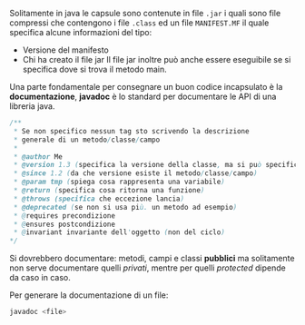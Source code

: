 Solitamente in java le capsule sono contenute in file `.jar` i quali sono file compressi che contengono i file `.class` ed un file `MANIFEST.MF` il quale specifica alcune informazioni del tipo:
- Versione del manifesto
- Chi ha creato il file jar
Il file jar inoltre può anche essere eseguibile se si specifica dove si trova il metodo main.

Una parte fondamentale per consegnare un buon codice incapsulato è la **documentazione**, **javadoc** è lo standard per documentare le API di una libreria java.
```java
/**
 * Se non specifico nessun tag sto scrivendo la descrizione
 * generale di un metodo/classe/campo
 *
 * @author Me
 * @version 1.3 (specifica la versione della classe, ma si può specificare anche nel manifesto)
 * @since 1.2 (da che versione esiste il metodo/classe/campo)
 * @param tmp (spiega cosa rappresenta una variabile)
 * @return (specifica cosa ritorna una funzione)
 * @throws (specifica che eccezione lancia)
 * @deprecated (se non si usa più. un metodo ad esempio)
 * @requires precondizione
 * @ensures postcondizione
 * @invariant invariante dell'oggetto (non del ciclo)
*/
```

Si dovrebbero documentare: metodi, campi e classi **pubblici** ma solitamente non serve documentare quelli _privati_, mentre per quelli _protected_ dipende da caso in caso.

Per generare la documentazione di un file:
```bash
javadoc <file>
```
